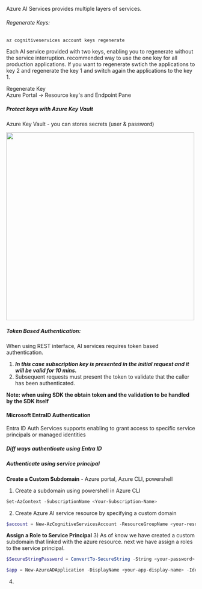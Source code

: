Azure AI Services provides multiple layers of services.

###### Regenerate Keys:
`az cognitiveservices account keys regenerate`

Each AI service provided with two keys, enabling you to regenerate without the service interruption.
recommended way to use the one key for all production applications. If you want to regenerate swtich the applications to key 2 and regenerate the key 1 and switch again the applications to the key 1.

Regenerate Key  
Azure Portal -> Resource key's and Endpoint Pane

##### Protect keys with Azure Key Vault
Azure Key Vault - you can stores secrets (user & password) 

<img src="https://github.com/kamalakannan143/Certs_Prep/assets/42050635/80672ad0-0b93-4b58-8043-6a125e697f00" width="500" height="500">



##### Token Based Authentication:
When using REST interface, AI services requires token based authentication.
1) **_In this case subscription key is presented in the initial request and it will be valid for 10 mins._**
2) Subsequent requests must present the token to validate that the caller has been authenticated.

**Note: when using SDK the obtain token and the validation to be handled by the SDK itself**

#### Microsoft EntraID Authentication
Entra ID Auth Services supports enabling to grant access to specific service principals or managed identities

##### Diff ways authenticate using Entra ID
##### Authenticate using service principal
**Create a Custom Subdomain** - Azure portal, Azure CLI, powershell

1) Create a subdomain using powershell in Azure CLI
```powershell
Set-AzContext -SubscriptionName <Your-Subscription-Name>
```
2) Create Azure AI service resource by specifying a custom domain
```powershell
$account = New-AzCognitiveServicesAccount -ResourceGroupName <your-resource-group-name> -name <your-account-name> -Type <your-account-type> -SkuName <your-sku-type> -Location <your-region> -CustomSubdomainName <your-unique-subdomain-name>
```
**Assign a Role to Service Principal**
3) As of know we have created a custom subdomain that linked with the azure resource. next we have assign a roles to the service principal.

```powershell
$SecureStringPassword = ConvertTo-SecureString -String <your-password> -AsPlainText -Force

$app = New-AzureADApplication -DisplayName <your-app-display-name> -IdentifierUris <your-app-uris> -PasswordCredentials $SecureStringPassword
```
4) 
